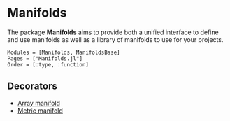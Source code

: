 # Manifolds

The package __Manifolds__ aims to provide both a unified interface to define and use manifolds as well as a library of manifolds to use for your projects.

```@autodocs
Modules = [Manifolds, ManifoldsBase]
Pages = ["Manifolds.jl"]
Order = [:type, :function]
```

## Decorators

* [Array manifold](@ref)
* [Metric manifold](@ref)
